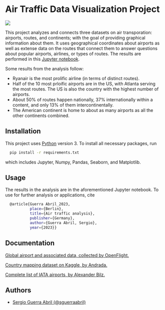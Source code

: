 # Air Traffic Data Visualization Project

![](https://t3.ftcdn.net/jpg/03/20/38/76/360_F_320387613_OQ2UKxdtvfIKdCBxwLSh1lQAZoULKmyZ.jpg)

This project analyzes and connects three datasets on air transporation: airports, routes, and continents; with the goal of providing graphical information about them. It uses geographical coordinates about airports as well as extense data on the routes that connect them to answer questions about popular airports, airlines, or types of routes. The results are performed in this [Jupyter notebook](https://github.com/sguerraabril/air_traffic/blob/main/Air%20Traffic%20Visualization.ipynb).

Some results from the analysis follow:
* Ryanair is the most prolific airline (in terms of distinct routes).
* Half of the 10 most prloific airports are in the US, with Atlanta serving the most routes. The US is also the country with the highest number of airports.
* About 50% of routes happen nationally, 37% internationally within a content, and only 13% of them intercontinentally.
* The American continent is home to about as many airports as all the other continents combined.


## Installation

This project uses [Python](https://www.python.org/) version 3. To install all necessary packages, run

```bash
  pip install -r requirements.txt
```

which includes Jupyter, Numpy, Pandas, Seaborn, and Matplotlib.
## Usage

The results in the analysis are in the aforementioned Jupyter notebook. To use for further analysis or applications, cite 

```bash
  @article{Guerra Abril_2023, 
           place={Berlin}, 
           title={Air traffic analysis}, 
           publisher={Germany}, 
           author={Guerra Abril, Sergio}, 
           year={2023}} 
```


## Documentation

[Global airport and associated data, collected by OpenFlight.](https://data.world/tylerudite/airports-airlines-and-routes)

[Country mapping dataset on Kaggle, by Andrada.](https://www.kaggle.com/datasets/andradaolteanu/country-mapping-iso-continent-region/code)

[Complete list of IATA airports, by Alexander Bilz.](https://github.com/lxndrblz/Airports)







## Authors

- [Sergio Guerra Abril (@sguerraabril)](https://www.github.com/sguerraabril)
